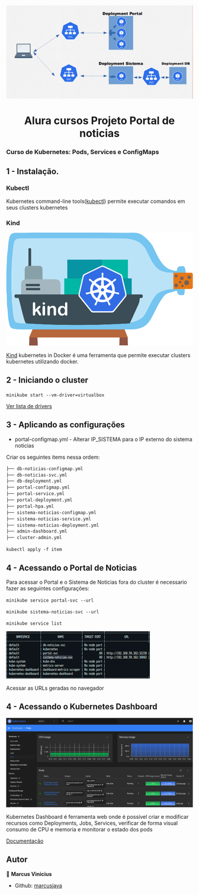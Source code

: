<p>
  <img alt="Schema" src="./deployment.png" />
  
</p>

<h1 align="center">Alura cursos Projeto Portal de noticias </h1>

### Curso de Kubernetes: Pods, Services e ConfigMaps

## 1 - Instalação.

### Kubectl

Kubernetes command-line tools(<a href="https://kubernetes.io/docs/tasks/tools/">kubectl</a>) permite executar comandos em seus clusters kubernetes

### Kind

<p>
  <img alt="Schema" src="./kind.png" />
</p>

<a href='https://kind.sigs.k8s.io/' target="_blank">Kind</a> kubernetes in Docker é uma ferramenta que permite executar clusters kubernetes utilizando docker.

## 2 - Iniciando o cluster

`minikube start --vm-driver=virtualbox`

<a href="https://minikube.sigs.k8s.io/docs/drivers/" target="_blank">Ver lista de drivers</a>

## 3 - Aplicando as configurações

- portal-configmap.yml - Alterar IP_SISTEMA para o IP externo do sistema noticias

Criar os seguintes items nessa ordem:

```markdown
├── db-noticias-configmap.yml
├── db-noticias-svc.yml
├── db-deployment.yml
├── portal-configmap.yml
├── portal-service.yml
├── portal-deployment.yml
├── portal-hpa.yml
├── sistema-noticias-configmap.yml
├── sistema-noticias-service.yml
├── sistema-noticias-deployment.yml
├── admin-dashboard.yml
├── cluster-admin.yml
```

`kubectl apply -f item`

## 4 - Acessando o Portal de Noticias

Para acessar o Portal e o Sistema de Noticias fora do cluster é necessario fazer as seguintes configurações:

`minikube service portal-svc --url`

`minikube sistema-noticias-svc --url`

`minikube service list`

<p>
  <img alt="Schema" src="./service_list.png" />
  
</p>

Acessar as URLs geradas no navegador

## 4 - Acessando o Kubernetes Dashboard

<p>
  <img alt="Schema" src="./kubernetes_dashboard.png" />
  
</p>

Kubernetes Dashboard é ferramenta web onde é possível criar e modificar recursos como Deployments, Jobs, Services, verificar de forma visual consumo de CPU e memoria e monitorar o estado dos pods

<a href="https://kubernetes.io/docs/tasks/access-application-cluster/web-ui-dashboard/" target="_blank">Documentação</a>

## Autor

👤 **Marcus Vinicius**

- Github: [marcusjava](https://github.com/marcusjava)
